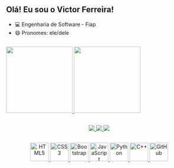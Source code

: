 ## Olá! Eu sou o Victor Ferreira!
- 💻 Engenharia de Software - Fiap
- 😄 Pronomes: ele/dele
##
<div>
  <a href="https://github.com/oVictorFerreira">
  <img height="180em" src="https://github-readme-stats.vercel.app/api?username=oVictorFerreira&show_icons=true&theme=dark&include_all_commits=true&count_private=true">
  <img height="180em" src="https://github-readme-stats.vercel.app/api/top-langs/?username=oVictorFerreira&layout=compact&langs_count=16&theme=dark">
</div>
    
##

<div align= "center">
    <a href="https://www.linkedin.com/in/jo%C3%A3o-victor-ferreira-500b71289/"><img src="https://img.shields.io/badge/LinkedIn-0077B5?style=for-the-badge&logo=linkedin&logoColor=white">
    <a href="mailto:ferreirasvictorj@gmail.com"><img src="https://img.shields.io/badge/Gmail-D14836?style=for-the-badge&logo=gmail&logoColor=white">
    <a href="https://wa.me/5511994277094"><img src="https://img.shields.io/badge/WhatsApp-25D366?style=for-the-badge&logo=whatsapp&logoColor=white">
</div>

##
    
<div align="center">
  <img height="50em" src="https://camo.githubusercontent.com/6647554cf19482c32acc6a6a3b8bd68b845fafabd474595e7e92dead3075c3ea/68747470733a2f2f63646e2e6a7364656c6976722e6e65742f67682f64657669636f6e732f64657669636f6e2f69636f6e732f68746d6c352f68746d6c352d6f726967696e616c2e737667" alt="HTML5">
  <img height="50em" src="https://camo.githubusercontent.com/4eaf7f26830ffa4bc4c4502a24e9be29fa2796208648a805e8f610da811aeb05/68747470733a2f2f63646e2e6a7364656c6976722e6e65742f67682f64657669636f6e732f64657669636f6e2f69636f6e732f637373332f637373332d6f726967696e616c2e737667" alt="CSS3">
  <img height="50em" src="https://camo.githubusercontent.com/b757f08684d4442218bd04f3bb04cc0e142d0551619c678ff44304027085bb47/68747470733a2f2f63646e2e6a7364656c6976722e6e65742f67682f64657669636f6e732f64657669636f6e2f69636f6e732f626f6f7473747261702f626f6f7473747261702d6f726967696e616c2e737667" alt="Bootstrap">
  <img height="50em" src="https://camo.githubusercontent.com/426c1121b29abc64a6b1af1e3aa3091abb38e39c87054720b765af1425c74e7f/68747470733a2f2f63646e2e6a7364656c6976722e6e65742f67682f64657669636f6e732f64657669636f6e2f69636f6e732f6a6176617363726970742f6a6176617363726970742d6f726967696e616c2e737667" alt="JavaScript">
  <img height="50em" src="https://cdn.jsdelivr.net/gh/devicons/devicon@latest/icons/python/python-original.svg" alt="Python">
  <img height="50em" src="https://cdn.jsdelivr.net/gh/devicons/devicon@latest/icons/cplusplus/cplusplus-original.svg" alt="C++">
  <img height="50em" src="https://camo.githubusercontent.com/2e3402a95bea6acba7dd5d26566d797607b63a6bdec43942c8286fbf7db4a177/68747470733a2f2f63646e2e6a7364656c6976722e6e65742f67682f64657669636f6e732f64657669636f6e2f69636f6e732f6769746875622f6769746875622d6f726967696e616c2e737667" alt="GitHub">
</div>

